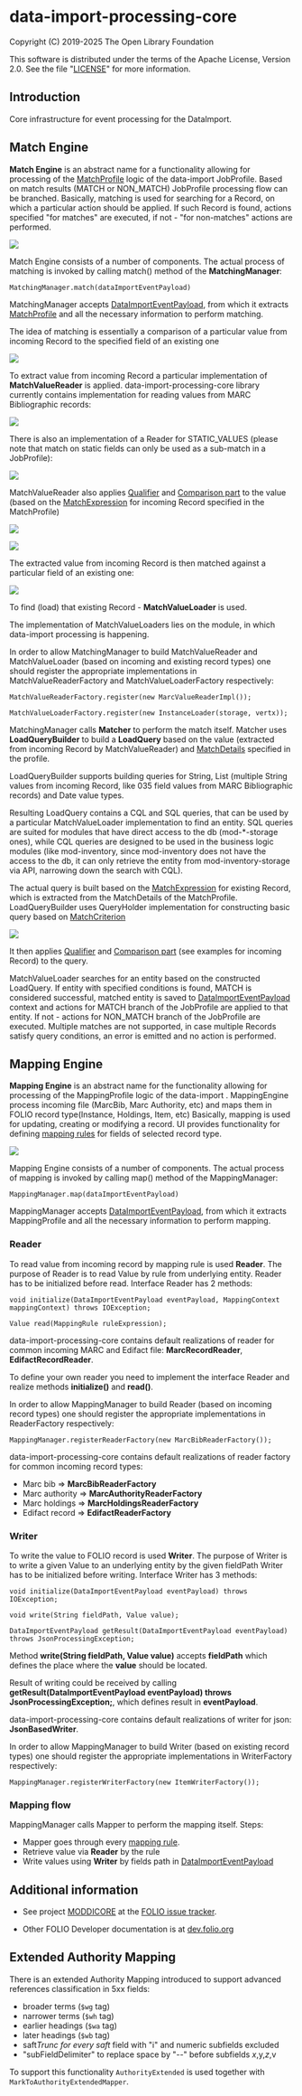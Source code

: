 # data-import-processing-core

Copyright (C) 2019-2025 The Open Library Foundation

This software is distributed under the terms of the Apache License,
Version 2.0. See the file "[LICENSE](LICENSE)" for more information.

## Introduction

Core infrastructure for event processing for the DataImport.

## Match Engine

**Match Engine** is an abstract name for a functionality allowing for processing of the [MatchProfile](https://github.com/folio-org/data-import-raml-storage/blob/master/examples/mod-data-import-converter-storage/matchProfile.sample) logic of the data-import JobProfile.
Based on match results (MATCH or NON_MATCH) JobProfile processing flow can be branched.
Basically, matching is used for searching for a Record, on which a particular action should be applied. If such Record is found, actions specified "for matches" are executed, if not - "for non-matches" actions are performed.

![](images/match.png)

Match Engine consists of a number of components. The actual process of matching is invoked by calling match() method of the **MatchingManager**:

`MatchingManager.match(dataImportEventPayload)`

MatchingManager accepts [DataImportEventPayload](https://github.com/folio-org/data-import-raml-storage/blob/master/examples/mod-data-import/dataImportEventPayload.sample),
from which it extracts [MatchProfile](https://github.com/folio-org/data-import-raml-storage/blob/master/examples/mod-data-import-converter-storage/matchProfile.sample) and all the necessary information to perform matching.

The idea of matching is essentially a comparison of a particular value from incoming Record to the specified field of an existing one

![](images/incoming-to-existing.png)

To extract value from incoming Record a particular implementation of **MatchValueReader** is applied.
data-import-processing-core library currently contains implementation for reading values from MARC Bibliographic records:

![](images/incoming-marc-value.png)

There is also an implementation of a Reader for STATIC_VALUES (please note that match on static fields can only be used as a sub-match in a JobProfile):

![](images/static-values.png)

MatchValueReader also applies [Qualifier](https://github.com/folio-org/data-import-raml-storage/blob/master/schemas/mod-data-import-converter-storage/match-profile-detail/qualifierType.json) and [Comparison part](https://github.com/folio-org/data-import-raml-storage/blob/master/schemas/mod-data-import-converter-storage/match-profile-detail/comparisonPartType.json) to the value (based on the [MatchExpression](https://github.com/folio-org/data-import-raml-storage/blob/master/schemas/mod-data-import-converter-storage/match-profile-detail/matchExpression.json) for incoming Record specified in the MatchProfile)

![](images/qualifier.png)

![](images/comparison-part.png)

The extracted value from incoming Record is then matched against a particular field of an existing one:

![](images/existing-record-field.png)

To find (load) that existing Record - **MatchValueLoader** is used.

The implementation of MatchValueLoaders lies on the module, in which data-import processing is happening.

In order to allow MatchingManager to build MatchValueReader and MatchValueLoader (based on incoming and existing record types) one should register the appropriate implementations in MatchValueReaderFactory and MatchValueLoaderFactory respectively:

`MatchValueReaderFactory.register(new MarcValueReaderImpl());`

`MatchValueLoaderFactory.register(new InstanceLoader(storage, vertx));`

MatchingManager calls **Matcher** to perform the match itself.
Matcher uses **LoadQueryBuilder** to build a **LoadQuery** based on the value (extracted from incoming Record by MatchValueReader) and [MatchDetails](https://github.com/folio-org/data-import-raml-storage/blob/master/schemas/mod-data-import-converter-storage/match-profile-detail/matchDetail.json) specified in the profile.

LoadQueryBuilder supports building queries for String, List (multiple String values from incoming Record, like 035 field values from MARC Bibliographic records) and Date value types.

Resulting LoadQuery contains a CQL and SQL queries, that can be used by a particular MatchValueLoader implementation to find an entity.
SQL queries are suited for modules that have direct access to the db (mod-*-storage ones), while CQL queries are designed to be used in the business logic modules (like mod-inventory, since mod-inventory does not have the access to the db, it can only retrieve the entity from mod-inventory-storage via API, narrowing down the search with CQL).

The actual query is built based on the [MatchExpression](https://github.com/folio-org/data-import-raml-storage/blob/master/schemas/mod-data-import-converter-storage/match-profile-detail/matchExpression.json) for existing Record, which is extracted from the MatchDetails of the MatchProfile.
LoadQueryBuilder uses QueryHolder implementation for constructing basic query based on [MatchCriterion](https://github.com/folio-org/data-import-raml-storage/blob/master/schemas/mod-data-import-converter-storage/match-profile-detail/criterionType.json)

![](images/match-criterion.png)

It then applies [Qualifier](https://github.com/folio-org/data-import-raml-storage/blob/master/schemas/mod-data-import-converter-storage/match-profile-detail/qualifierType.json) and [Comparison part](https://github.com/folio-org/data-import-raml-storage/blob/master/schemas/mod-data-import-converter-storage/match-profile-detail/comparisonPartType.json) (see examples for incoming Record) to the query.

MatchValueLoader searches for an entity based on the constructed LoadQuery.
If entity with specified conditions is found, MATCH is considered successful, matched entity is saved to [DataImportEventPayload](https://github.com/folio-org/data-import-raml-storage/blob/master/examples/mod-data-import/dataImportEventPayload.sample) context
and actions for MATCH branch of the JobProfile are applied to that entity. If not - actions for NON_MATCH branch of the JobProfile are executed.
Multiple matches are not supported, in case multiple Records satisfy query conditions, an error is emitted and no action is performed.

## Mapping Engine

**Mapping Engine** is an abstract name for the functionality allowing for processing of the MappingProfile logic of the data-import . MappingEngine process incoming file (MarcBib, Marc Authority, etc) and maps them in FOLIO record type(Instance, Holdings, Item, etc)
Basically, mapping is used for updating, creating or modifying a record. UI provides functionality for defining [mapping rules](https://github.com/folio-org/data-import-raml-storage/blob/master/schemas/mod-data-import-converter-storage/mapping-profile-detail/mappingRule.json) for fields of selected record type.

![](images/mapping.png)

Mapping Engine consists of a number of components. The actual process of mapping is invoked by calling map() method of the MappingManager:

`MappingManager.map(dataImportEventPayload)`

MappingManager accepts [DataImportEventPayload](https://github.com/folio-org/data-import-raml-storage/blob/master/examples/mod-data-import/dataImportEventPayload.sample), from which it extracts MappingProfile and all the necessary information to perform mapping.


### Reader
To read value from incoming record by mapping rule is used **Reader**. The purpose of Reader is to read Value by rule from underlying entity.
Reader has to be initialized before read. Interface Reader has 2 methods:

`void initialize(DataImportEventPayload eventPayload, MappingContext mappingContext) throws IOException;`

`Value read(MappingRule ruleExpression);`

data-import-processing-core contains default realizations of reader for common incoming MARC and Edifact file: **MarcRecordReader**, **EdifactRecordReader**.

To define your own reader you need to implement the interface Reader and realize methods **initialize()** and **read()**.

In order to allow MappingManager to build Reader (based on incoming record types) one should register the appropriate implementations in ReaderFactory respectively:

`MappingManager.registerReaderFactory(new MarcBibReaderFactory());`

data-import-processing-core contains default realizations of reader factory for common incoming record types:
*  Marc bib => **MarcBibReaderFactory**
*  Marc authority => **MarcAuthorityReaderFactory**
*  Marc holdings => **MarcHoldingsReaderFactory**
*  Edifact record => **EdifactReaderFactory**

### Writer
To write the value to FOLIO record is used **Writer**. The purpose of Writer is to write a given Value to an underlying entity by the given fieldPath
Writer has to be initialized before writing. Interface Writer has 3 methods:

`void initialize(DataImportEventPayload eventPayload) throws IOException;`

`void write(String fieldPath, Value value);`

`DataImportEventPayload getResult(DataImportEventPayload eventPayload) throws JsonProcessingException;`

Method **write(String fieldPath, Value value)** accepts **fieldPath** which defines the place where the **value** should be located.

Result of writing could be received by calling **getResult(DataImportEventPayload eventPayload) throws JsonProcessingException;**, which defines result in **eventPayload**.

data-import-processing-core contains default realizations of writer for json: **JsonBasedWriter**.

In order to allow MappingManager to build Writer (based on existing record types) one should register the appropriate implementations in WriterFactory respectively:

`MappingManager.registerWriterFactory(new ItemWriterFactory());`

### Mapping flow
MappingManager calls Mapper to perform the mapping itself. Steps:
* Mapper goes through every [mapping rule](https://github.com/folio-org/data-import-raml-storage/blob/master/schemas/mod-data-import-converter-storage/mapping-profile-detail/mappingRule.json).
* Retrieve value via **Reader** by the rule
* Write values using **Writer** by fields path in [DataImportEventPayload](https://github.com/folio-org/data-import-raml-storage/blob/master/examples/mod-data-import/dataImportEventPayload.sample)

## Additional information

* See project [MODDICORE](https://issues.folio.org/browse/MODDICORE)
at the [FOLIO issue tracker](https://dev.folio.org/guidelines/issue-tracker).

* Other FOLIO Developer documentation is at [dev.folio.org](https://dev.folio.org/)

## Extended Authority Mapping
There is an extended Authority Mapping introduced to support advanced references classification in 5xx fields:
* broader terms (`$wg` tag)
* narrower terms (`$wh` tag)
* earlier headings (`$wa` tag)
* later headings (`$wb` tag)
* saft*Trunc for every saft* field with "i" and numeric subfields excluded
* "subFieldDelimiter" to replace space by "--" before subfields $x,$y,$z,$v

To support this functionality `AuthorityExtended` is used together with `MarkToAuthorityExtendedMapper`.
